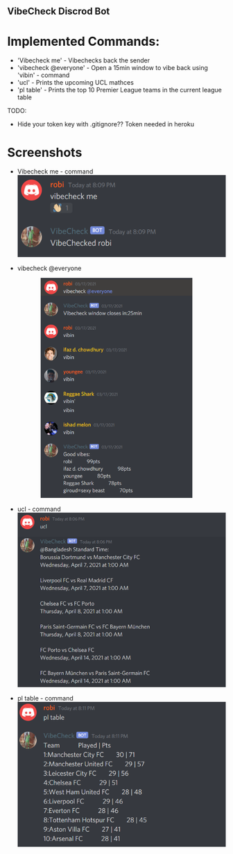 ## VibeCheck Discrod Bot ## 

# Implemented Commands: #
* 'Vibecheck me' - Vibechecks back the sender
* 'vibecheck @everyone' - Open a 15min window to vibe back using 'vibin' - command
* 'ucl' - Prints the upcoming UCL mathces
* 'pl table' - Prints the top 10 Premier League teams in the current league table

TODO:
* Hide your token key with .gitignore?? Token needed in heroku


# Screenshots # 
* Vibecheck me - command
![Vibecheck me](./screenshots/vibecheck%20me.PNG)


* vibecheck @everyone
<p align="center">
  <img src="./screenshots/vibecheck everyone.PNG" width="350" >
</p>


* ucl - command
![ucl ALternate](./screenshots/ucl.PNG)

* pl table - command
![pl table ALternate](./screenshots/pl%20table.PNG)

